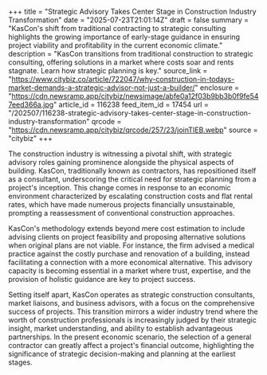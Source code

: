 +++
title = "Strategic Advisory Takes Center Stage in Construction Industry Transformation"
date = "2025-07-23T21:01:14Z"
draft = false
summary = "KasCon's shift from traditional contracting to strategic consulting highlights the growing importance of early-stage guidance in ensuring project viability and profitability in the current economic climate."
description = "KasCon transitions from traditional construction to strategic consulting, offering solutions in a market where costs soar and rents stagnate. Learn how strategic planning is key."
source_link = "https://www.citybiz.co/article/722047/why-construction-in-todays-market-demands-a-strategic-advisor-not-just-a-builder/"
enclosure = "https://cdn.newsramp.app/citybiz/newsimage/abfe0a12f03b9bb3b0f9fe547eed366a.jpg"
article_id = 116238
feed_item_id = 17454
url = "/202507/116238-strategic-advisory-takes-center-stage-in-construction-industry-transformation"
qrcode = "https://cdn.newsramp.app/citybiz/qrcode/257/23/joinTIEB.webp"
source = "citybiz"
+++

<p>The construction industry is witnessing a pivotal shift, with strategic advisory roles gaining prominence alongside the physical aspects of building. KasCon, traditionally known as contractors, has repositioned itself as a consultant, underscoring the critical need for strategic planning from a project's inception. This change comes in response to an economic environment characterized by escalating construction costs and flat rental rates, which have made numerous projects financially unsustainable, prompting a reassessment of conventional construction approaches.</p><p>KasCon's methodology extends beyond mere cost estimation to include advising clients on project feasibility and proposing alternative solutions when original plans are not viable. For instance, the firm advised a medical practice against the costly purchase and renovation of a building, instead facilitating a connection with a more economical alternative. This advisory capacity is becoming essential in a market where trust, expertise, and the provision of holistic guidance are key to project success.</p><p>Setting itself apart, KasCon operates as strategic construction consultants, market liaisons, and business advisors, with a focus on the comprehensive success of projects. This transition mirrors a wider industry trend where the worth of construction professionals is increasingly judged by their strategic insight, market understanding, and ability to establish advantageous partnerships. In the present economic scenario, the selection of a general contractor can greatly affect a project's financial outcome, highlighting the significance of strategic decision-making and planning at the earliest stages.</p>